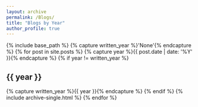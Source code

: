 ```yaml
---
layout: archive
permalink: /Blogs/
title: "Blogs by Year"
author_profile: true
---
```


{% include base_path %}
{% capture written_year %}'None'{% endcapture %}
{% for post in site.posts %}
  {% capture year %}{{ post.date | date: '%Y' }}{% endcapture %}
  {% if year != written_year %}
   <h2 id="{{ year | slugify }}" class="archive__subtitle">{{ year }}</h2> 
    {% capture written_year %}{{ year }}{% endcapture %}
  {% endif %}
  {% include archive-single.html %}
{% endfor %}
